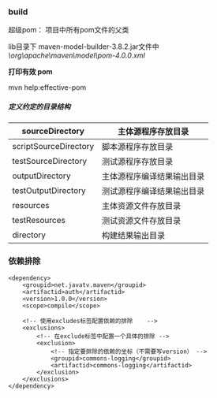 ### build

超级pom： 项目中所有pom文件的父类

lib目录下 maven-model-builder-3.8.2.jar文件中  *\org\apache\maven\model\pom-4.0.0.xml* 

**打印有效 pom**

mvn help:effective-pom

##### 定义约定的目录结构

| sourceDirectory       | 主体源程序存放目录         |
| --------------------- | -------------------------- |
| scriptSourceDirectory | 脚本源程序存放目录         |
| testSourceDirectory   | 测试源程序存放目录         |
| outputDirectory       | 主体源程序编译结果输出目录 |
| testOutputDirectory   | 测试源程序编译结果输出目录 |
| resources             | 主体资源文件存放目录       |
| testResources         | 测试资源文件存放目录       |
| directory             | 构建结果输出目录           |



### 依赖排除<exclusions >

```pom
<dependency>
    <groupid>net.javatv.maven</groupid>
    <artifactid>auth</artifactid>
    <version>1.0.0</version>
    <scope>compile</scope>
     
    <!-- 使用excludes标签配置依赖的排除    -->
    <exclusions>
        <!-- 在exclude标签中配置一个具体的排除 -->
        <exclusion>
            <!-- 指定要排除的依赖的坐标（不需要写version） -->
            <groupid>commons-logging</groupid>
            <artifactid>commons-logging</artifactid>
        </exclusion>
    </exclusions>
</dependency>
```

